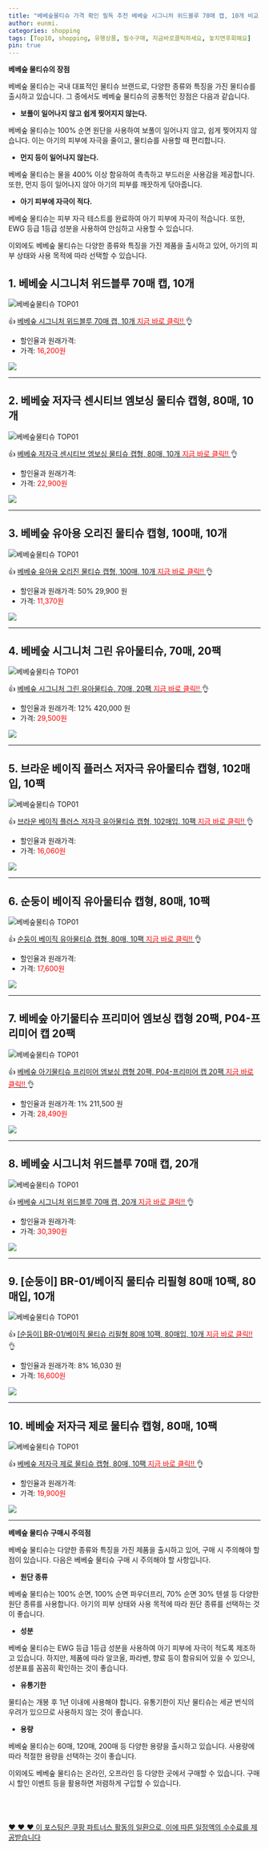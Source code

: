 ```yaml
---
title: "베베숲물티슈 가격 확인 필독 추천 베베숲 시그니처 위드블루 70매 캡, 10개 비교 장점 구매가이드"
author: eunmi.
categories: shopping
tags: [Top10, shopping, 유행상품, 필수구매, 지금바로클릭하세요, 놓치면후회해요]
pin: true
---
```

**베베숲 물티슈의 장점**

베베숲 물티슈는 국내 대표적인 물티슈 브랜드로, 다양한 종류와 특징을 가진 물티슈를 출시하고 있습니다. 그 중에서도 베베숲 물티슈의 공통적인 장점은 다음과 같습니다.

* **보풀이 일어나지 않고 쉽게 찢어지지 않는다.**

베베숲 물티슈는 100% 순면 원단을 사용하여 보풀이 일어나지 않고, 쉽게 찢어지지 않습니다. 이는 아기의 피부에 자극을 줄이고, 물티슈를 사용할 때 편리합니다.

* **먼지 등이 일어나지 않는다.**

베베숲 물티슈는 물을 400% 이상 함유하여 촉촉하고 부드러운 사용감을 제공합니다. 또한, 먼지 등이 일어나지 않아 아기의 피부를 깨끗하게 닦아줍니다.

* **아기 피부에 자극이 적다.**

베베숲 물티슈는 피부 자극 테스트를 완료하여 아기 피부에 자극이 적습니다. 또한, EWG 등급 1등급 성분을 사용하여 안심하고 사용할 수 있습니다.

이외에도 베베숲 물티슈는 다양한 종류와 특징을 가진 제품을 출시하고 있어, 아기의 피부 상태와 사용 목적에 따라 선택할 수 있습니다.

   

## 1. 베베숲 시그니처 위드블루 70매 캡, 10개

![베베숲물티슈 TOP01](https://thumbnail9.coupangcdn.com/thumbnails/remote/230x230ex/image/vendor_inventory/88c7/8cdbfae10f11d120d6f5d20ce80bc7a34fdbe282ed7c2b9e1561e21c67c4.jpg)


👍 [베베숲 시그니처 위드블루 70매 캡, 10개 <font color=red> 지금 바로 클릭!! </font> ](https://link.coupang.com/re/AFFSDP?lptag=AF3617701&subid=GithubCoopas&pageKey=6787585858&traceid=V0-153&itemId=15956746672&vendorItemId=81453843309) 👌 


- 할인율과 원래가격: 
- 가격: <span style='color:red'>16,200원</span>

[![](/discount_price.png)](https://link.coupang.com/re/AFFSDP?lptag=AF3617701&subid=GithubCoopas&pageKey=6787585858&traceid=V0-153&itemId=15956746672&vendorItemId=81453843309)

---


   

## 2. 베베숲 저자극 센시티브 엠보싱 물티슈 캡형, 80매, 10개

![베베숲물티슈 TOP01](https://thumbnail6.coupangcdn.com/thumbnails/remote/230x230ex/image/retail/images/1507059134542032-348f8ee9-5c9c-4e81-9c2f-877167ef3ce4.jpg)


👍 [베베숲 저자극 센시티브 엠보싱 물티슈 캡형, 80매, 10개 <font color=red> 지금 바로 클릭!! </font> ](https://link.coupang.com/re/AFFSDP?lptag=AF3617701&subid=GithubCoopas&pageKey=4326590246&traceid=V0-153&itemId=17303790543&vendorItemId=3000125196) 👌 


- 할인율과 원래가격: 
- 가격: <span style='color:red'>22,900원</span>

[![](/discount_price.png)](https://link.coupang.com/re/AFFSDP?lptag=AF3617701&subid=GithubCoopas&pageKey=4326590246&traceid=V0-153&itemId=17303790543&vendorItemId=3000125196)

---


   

## 3. 베베숲 유아용 오리진 물티슈 캡형, 100매, 10개

![베베숲물티슈 TOP01](https://thumbnail6.coupangcdn.com/thumbnails/remote/230x230ex/image/retail/images/5129822575956610-13440c4b-8bc8-4213-8fb9-4e419ee04625.jpg)


👍 [베베숲 유아용 오리진 물티슈 캡형, 100매, 10개 <font color=red> 지금 바로 클릭!! </font> ](https://link.coupang.com/re/AFFSDP?lptag=AF3617701&subid=GithubCoopas&pageKey=7455919074&traceid=V0-153&itemId=18854921300&vendorItemId=85984112985) 👌 


- 할인율과 원래가격: 50%  29,900   원
- 가격: <span style='color:red'>11,370원</span>

[![](/discount_price.png)](https://link.coupang.com/re/AFFSDP?lptag=AF3617701&subid=GithubCoopas&pageKey=7455919074&traceid=V0-153&itemId=18854921300&vendorItemId=85984112985)

---


   

## 4. 베베숲 시그니처 그린 유아물티슈, 70매, 20팩

![베베숲물티슈 TOP01](https://thumbnail7.coupangcdn.com/thumbnails/remote/230x230ex/image/vendor_inventory/0b8b/7849b14a85759378bf24ac47a17a31f15f36102c7ffc2d9a3b4ad585c598.jpg)


👍 [베베숲 시그니처 그린 유아물티슈, 70매, 20팩 <font color=red> 지금 바로 클릭!! </font> ](https://link.coupang.com/re/AFFSDP?lptag=AF3617701&subid=GithubCoopas&pageKey=5523368974&traceid=V0-153&itemId=14812975219&vendorItemId=86902138008) 👌 


- 할인율과 원래가격: 12%  420,000   원
- 가격: <span style='color:red'>29,500원</span>

[![](/discount_price.png)](https://link.coupang.com/re/AFFSDP?lptag=AF3617701&subid=GithubCoopas&pageKey=5523368974&traceid=V0-153&itemId=14812975219&vendorItemId=86902138008)

---


   

## 5. 브라운 베이직 플러스 저자극 유아물티슈 캡형, 102매입, 10팩

![베베숲물티슈 TOP01](https://thumbnail8.coupangcdn.com/thumbnails/remote/230x230ex/image/retail/images/60886849290085-43c625de-412a-4656-8540-2cba3c0702aa.jpg)


👍 [브라운 베이직 플러스 저자극 유아물티슈 캡형, 102매입, 10팩 <font color=red> 지금 바로 클릭!! </font> ](https://link.coupang.com/re/AFFSDP?lptag=AF3617701&subid=GithubCoopas&pageKey=7634899524&traceid=V0-153&itemId=15759665651&vendorItemId=82973145231) 👌 


- 할인율과 원래가격: 
- 가격: <span style='color:red'>16,060원</span>

[![](/discount_price.png)](https://link.coupang.com/re/AFFSDP?lptag=AF3617701&subid=GithubCoopas&pageKey=7634899524&traceid=V0-153&itemId=15759665651&vendorItemId=82973145231)

---


   

## 6. 순둥이 베이직 유아물티슈 캡형, 80매, 10팩

![베베숲물티슈 TOP01](https://thumbnail9.coupangcdn.com/thumbnails/remote/230x230ex/image/vendor_inventory/50bc/fa5595c80c7ffafa056feb65c3954ae3852bf0d81305bc88f80d46da0dcf.jpg)


👍 [순둥이 베이직 유아물티슈 캡형, 80매, 10팩 <font color=red> 지금 바로 클릭!! </font> ](https://link.coupang.com/re/AFFSDP?lptag=AF3617701&subid=GithubCoopas&pageKey=13191167&traceid=V0-153&itemId=55206380&vendorItemId=4265483378) 👌 


- 할인율과 원래가격: 
- 가격: <span style='color:red'>17,600원</span>

[![](/discount_price.png)](https://link.coupang.com/re/AFFSDP?lptag=AF3617701&subid=GithubCoopas&pageKey=13191167&traceid=V0-153&itemId=55206380&vendorItemId=4265483378)

---


   

## 7. 베베숲 아기물티슈 프리미어 엠보싱 캡형 20팩, P04-프리미어 캡 20팩

![베베숲물티슈 TOP01](https://thumbnail10.coupangcdn.com/thumbnails/remote/230x230ex/image/vendor_inventory/8460/6268fb5c4db54bea0e520a3546b4121aa268dcce1987a3fb02498c3dde59.jpg)


👍 [베베숲 아기물티슈 프리미어 엠보싱 캡형 20팩, P04-프리미어 캡 20팩 <font color=red> 지금 바로 클릭!! </font> ](https://link.coupang.com/re/AFFSDP?lptag=AF3617701&subid=GithubCoopas&pageKey=7607637291&traceid=V0-153&itemId=20140531883&vendorItemId=87234032865) 👌 


- 할인율과 원래가격: 1%  211,500   원
- 가격: <span style='color:red'>28,490원</span>

[![](/discount_price.png)](https://link.coupang.com/re/AFFSDP?lptag=AF3617701&subid=GithubCoopas&pageKey=7607637291&traceid=V0-153&itemId=20140531883&vendorItemId=87234032865)

---


   

## 8. 베베숲 시그니처 위드블루 70매 캡, 20개

![베베숲물티슈 TOP01](https://thumbnail7.coupangcdn.com/thumbnails/remote/230x230ex/image/vendor_inventory/64c3/b8dedfb78f09ba7b16918f647c7fbd52ef854eacd3b36fcb82ada51b55c3.jpg)


👍 [베베숲 시그니처 위드블루 70매 캡, 20개 <font color=red> 지금 바로 클릭!! </font> ](https://link.coupang.com/re/AFFSDP?lptag=AF3617701&subid=GithubCoopas&pageKey=6787585858&traceid=V0-153&itemId=15982098702&vendorItemId=81453843372) 👌 


- 할인율과 원래가격: 
- 가격: <span style='color:red'>30,390원</span>

[![](/discount_price.png)](https://link.coupang.com/re/AFFSDP?lptag=AF3617701&subid=GithubCoopas&pageKey=6787585858&traceid=V0-153&itemId=15982098702&vendorItemId=81453843372)

---


   

## 9. [순둥이] BR-01/베이직 물티슈 리필형 80매 10팩, 80매입, 10개

![베베숲물티슈 TOP01](https://thumbnail9.coupangcdn.com/thumbnails/remote/230x230ex/image/vendor_inventory/8e1b/a6652e24fa1a34a1acc1e2964323b36afb7dcea6f9c0aab610b2e49b83a5.jpg)


👍 [[순둥이] BR-01/베이직 물티슈 리필형 80매 10팩, 80매입, 10개 <font color=red> 지금 바로 클릭!! </font> ](https://link.coupang.com/re/AFFSDP?lptag=AF3617701&subid=GithubCoopas&pageKey=1054431&traceid=V0-153&itemId=20347682033&vendorItemId=4260509076) 👌 


- 할인율과 원래가격: 8%  16,030   원
- 가격: <span style='color:red'>16,600원</span>

[![](/discount_price.png)](https://link.coupang.com/re/AFFSDP?lptag=AF3617701&subid=GithubCoopas&pageKey=1054431&traceid=V0-153&itemId=20347682033&vendorItemId=4260509076)

---


   

## 10. 베베숲 저자극 제로 물티슈 캡형, 80매, 10팩

![베베숲물티슈 TOP01](https://thumbnail9.coupangcdn.com/thumbnails/remote/230x230ex/image/retail/images/461787211900103-5090d558-120f-4964-a982-6468a207ab5a.jpg)


👍 [베베숲 저자극 제로 물티슈 캡형, 80매, 10팩 <font color=red> 지금 바로 클릭!! </font> ](https://link.coupang.com/re/AFFSDP?lptag=AF3617701&subid=GithubCoopas&pageKey=6217105708&traceid=V0-153&itemId=132309687&vendorItemId=3000213311) 👌 


- 할인율과 원래가격: 
- 가격: <span style='color:red'>19,900원</span>

[![](/discount_price.png)](https://link.coupang.com/re/AFFSDP?lptag=AF3617701&subid=GithubCoopas&pageKey=6217105708&traceid=V0-153&itemId=132309687&vendorItemId=3000213311)

---
**베베숲 물티슈 구매시 주의점**

베베숲 물티슈는 다양한 종류와 특징을 가진 제품을 출시하고 있어, 구매 시 주의해야 할 점이 있습니다. 다음은 베베숲 물티슈 구매 시 주의해야 할 사항입니다.

* **원단 종류**

베베숲 물티슈는 100% 순면, 100% 순면 파우더프리, 70% 순면 30% 텐셀 등 다양한 원단 종류를 사용합니다. 아기의 피부 상태와 사용 목적에 따라 원단 종류를 선택하는 것이 좋습니다.

* **성분**

베베숲 물티슈는 EWG 등급 1등급 성분을 사용하여 아기 피부에 자극이 적도록 제조하고 있습니다. 하지만, 제품에 따라 알코올, 파라벤, 향료 등이 함유되어 있을 수 있으니, 성분표를 꼼꼼히 확인하는 것이 좋습니다.

* **유통기한**

물티슈는 개봉 후 1년 이내에 사용해야 합니다. 유통기한이 지난 물티슈는 세균 번식의 우려가 있으므로 사용하지 않는 것이 좋습니다.

* **용량**

베베숲 물티슈는 60매, 120매, 200매 등 다양한 용량을 출시하고 있습니다. 사용량에 따라 적절한 용량을 선택하는 것이 좋습니다.

이외에도 베베숲 물티슈는 온라인, 오프라인 등 다양한 곳에서 구매할 수 있습니다. 구매 시 할인 이벤트 등을 활용하면 저렴하게 구입할 수 있습니다.<br><br><br><br><br> [ ❤ ❤ ❤ 이 포스팅은 쿠팡 파트너스 활동의 일환으로, 이에 따른 일정액의 수수료를 제공받습니다](https://link.coupang.com/a/bcEFyh)